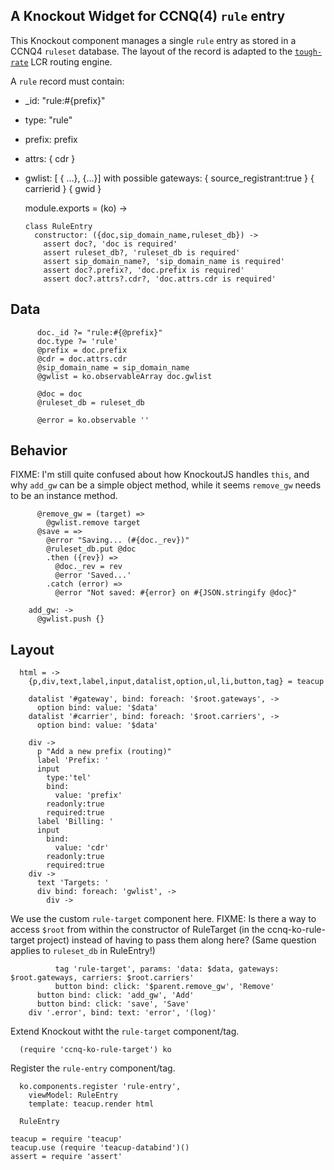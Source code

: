 A Knockout Widget for CCNQ(4) `rule` entry
------------------------------------------

This Knockout component manages a single `rule` entry as stored in a CCNQ4 `ruleset` database.
The layout of the record is adapted to the [`tough-rate`](https://github.com/shimaore/tough-rate) LCR routing engine.

A `rule` record must contain:
- _id: "rule:#{prefix}"
- type: "rule"
- prefix: prefix
- attrs: { cdr }
- gwlist: [ { ...}, {...}]
with possible gateways:
{ source_registrant:true }
{ carrierid }
{ gwid }

    module.exports = (ko) ->

      class RuleEntry
        constructor: ({doc,sip_domain_name,ruleset_db}) ->
          assert doc?, 'doc is required'
          assert ruleset_db?, 'ruleset_db is required'
          assert sip_domain_name?, 'sip_domain_name is required'
          assert doc?.prefix?, 'doc.prefix is required'
          assert doc?.attrs?.cdr?, 'doc.attrs.cdr is required'

Data
----

          doc._id ?= "rule:#{@prefix}"
          doc.type ?= 'rule'
          @prefix = doc.prefix
          @cdr = doc.attrs.cdr
          @sip_domain_name = sip_domain_name
          @gwlist = ko.observableArray doc.gwlist

          @doc = doc
          @ruleset_db = ruleset_db

          @error = ko.observable ''

Behavior
--------

FIXME: I'm still quite confused about how KnockoutJS handles `this`, and why `add_gw` can be a simple object method, while it seems `remove_gw` needs to be an instance method.

          @remove_gw = (target) =>
            @gwlist.remove target
          @save = =>
            @error "Saving... (#{doc._rev})"
            @ruleset_db.put @doc
            .then ({rev}) =>
              @doc._rev = rev
              @error 'Saved...'
            .catch (error) =>
              @error "Not saved: #{error} on #{JSON.stringify @doc}"

        add_gw: ->
          @gwlist.push {}

Layout
------

      html = ->
        {p,div,text,label,input,datalist,option,ul,li,button,tag} = teacup

        datalist '#gateway', bind: foreach: '$root.gateways', ->
          option bind: value: '$data'
        datalist '#carrier', bind: foreach: '$root.carriers', ->
          option bind: value: '$data'

        div ->
          p "Add a new prefix (routing)"
          label 'Prefix: '
          input
            type:'tel'
            bind:
              value: 'prefix'
            readonly:true
            required:true
          label 'Billing: '
          input
            bind:
              value: 'cdr'
            readonly:true
            required:true
        div ->
          text 'Targets: '
          div bind: foreach: 'gwlist', ->
            div ->

We use the custom `rule-target` component here.
FIXME: Is there a way to access `$root` from within the constructor of RuleTarget (in the ccnq-ko-rule-target project) instead of having to pass them along here? (Same question applies to `ruleset_db` in RuleEntry!)

              tag 'rule-target', params: 'data: $data, gateways: $root.gateways, carriers: $root.carriers'
              button bind: click: '$parent.remove_gw', 'Remove'
          button bind: click: 'add_gw', 'Add'
          button bind: click: 'save', 'Save'
        div '.error', bind: text: 'error', '(log)'

Extend Knockout witht the `rule-target` component/tag.

      (require 'ccnq-ko-rule-target') ko

Register the `rule-entry` component/tag.

      ko.components.register 'rule-entry',
        viewModel: RuleEntry
        template: teacup.render html

      RuleEntry

    teacup = require 'teacup'
    teacup.use (require 'teacup-databind')()
    assert = require 'assert'
